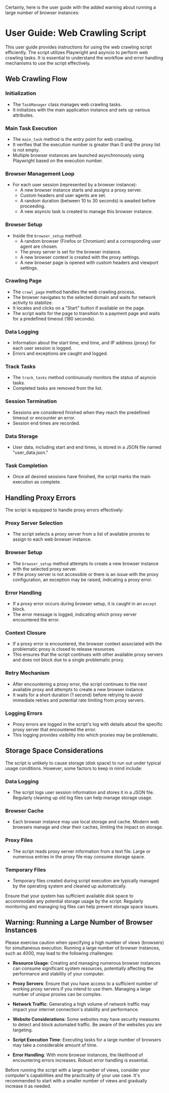 Certainly, here is the user guide with the added warning about running a large number of browser instances:

# User Guide: Web Crawling Script

This user guide provides instructions for using the web crawling script efficiently. The script utilizes Playwright and asyncio to perform web crawling tasks. It is essential to understand the workflow and error handling mechanisms to use the script effectively.

## Web Crawling Flow

### Initialization
- The `TaskManager` class manages web crawling tasks.
- It initializes with the main application instance and sets up various attributes.

### Main Task Execution
- The `main_task` method is the entry point for web crawling.
- It verifies that the execution number is greater than 0 and the proxy list is not empty.
- Multiple browser instances are launched asynchronously using Playwright based on the execution number.

### Browser Management Loop
- For each user session (represented by a browser instance):
  - A new browser instance starts and assigns a proxy server.
  - Custom headers and user agents are set.
  - A random duration (between 10 to 30 seconds) is awaited before proceeding.
  - A new asyncio task is created to manage this browser instance.

### Browser Setup
- Inside the `browser_setup` method:
  - A random browser (Firefox or Chromium) and a corresponding user agent are chosen.
  - The proxy server is set for the browser instance.
  - A new browser context is created with the proxy settings.
  - A new browser page is opened with custom headers and viewport settings.

### Crawling Page
- The `crawl_page` method handles the web crawling process.
- The browser navigates to the selected domain and waits for network activity to stabilize.
- It locates and clicks on a "Start" button if available on the page.
- The script waits for the page to transition to a payment page and waits for a predefined timeout (180 seconds).

### Data Logging
- Information about the start time, end time, and IP address (proxy) for each user session is logged.
- Errors and exceptions are caught and logged.

### Track Tasks
- The `track_tasks` method continuously monitors the status of asyncio tasks.
- Completed tasks are removed from the list.

### Session Termination
- Sessions are considered finished when they reach the predefined timeout or encounter an error.
- Session end times are recorded.

### Data Storage
- User data, including start and end times, is stored in a JSON file named "user_data.json."

### Task Completion
- Once all desired sessions have finished, the script marks the main execution as complete.

## Handling Proxy Errors

The script is equipped to handle proxy errors effectively:

### Proxy Server Selection
- The script selects a proxy server from a list of available proxies to assign to each web browser instance.

### Browser Setup
- The `browser_setup` method attempts to create a new browser instance with the selected proxy server.
- If the proxy server is not accessible or there is an issue with the proxy configuration, an exception may be raised, indicating a proxy error.

### Error Handling
- If a proxy error occurs during browser setup, it is caught in an `except` block.
- The error message is logged, indicating which proxy server encountered the error.

### Context Closure
- If a proxy error is encountered, the browser context associated with the problematic proxy is closed to release resources.
- This ensures that the script continues with other available proxy servers and does not block due to a single problematic proxy.

### Retry Mechanism
- After encountering a proxy error, the script continues to the next available proxy and attempts to create a new browser instance.
- It waits for a short duration (1 second) before retrying to avoid immediate retries and potential rate limiting from proxy servers.

### Logging Errors
- Proxy errors are logged in the script's log with details about the specific proxy server that encountered the error.
- This logging provides visibility into which proxies may be problematic.

## Storage Space Considerations

The script is unlikely to cause storage (disk space) to run out under typical usage conditions. However, some factors to keep in mind include:

### Data Logging
- The script logs user session information and stores it in a JSON file. Regularly cleaning up old log files can help manage storage usage.

### Browser Cache
- Each browser instance may use local storage and cache. Modern web browsers manage and clear their caches, limiting the impact on storage.

### Proxy Files
- The script reads proxy server information from a text file. Large or numerous entries in the proxy file may consume storage space.

### Temporary Files
- Temporary files created during script execution are typically managed by the operating system and cleaned up automatically.

Ensure that your system has sufficient available disk space to accommodate any potential storage usage by the script. Regularly monitoring and managing log files can help prevent storage space issues.

## Warning: Running a Large Number of Browser Instances

Please exercise caution when specifying a high number of views (browsers) for simultaneous execution. Running a large number of browser instances, such as 4000, may lead to the following challenges:

- **Resource Usage**: Creating and managing numerous browser instances can consume significant system resources, potentially affecting the performance and stability of your computer.

- **Proxy Servers**: Ensure that you have access to a sufficient number of working proxy servers if you intend to use them. Managing a large number of unique proxies can be complex.

- **Network Traffic**: Generating a high volume of network traffic may impact your internet connection's stability and performance.

- **Website Considerations**: Some websites may have security measures to detect and block automated traffic. Be aware of the websites you are targeting.

- **Script Execution Time**: Executing tasks for a large number of browsers may take a considerable amount of time.

- **Error Handling**: With more browser instances, the likelihood of encountering errors increases. Robust error handling is essential.

Before running the script with a large number of views, consider your computer's capabilities and the practicality of your use case. It's recommended to start with a smaller number of views and gradually increase it as needed.